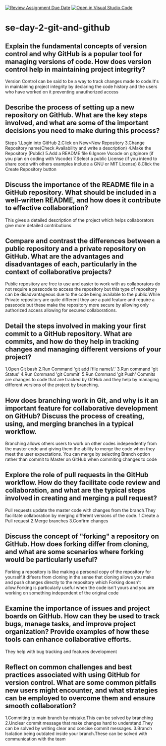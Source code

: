 [![Review Assignment Due Date](https://classroom.github.com/assets/deadline-readme-button-22041afd0340ce965d47ae6ef1cefeee28c7c493a6346c4f15d667ab976d596c.svg)](https://classroom.github.com/a/8wgCKhpZ)
[![Open in Visual Studio Code](https://classroom.github.com/assets/open-in-vscode-2e0aaae1b6195c2367325f4f02e2d04e9abb55f0b24a779b69b11b9e10269abc.svg)](https://classroom.github.com/online_ide?assignment_repo_id=15956361&assignment_repo_type=AssignmentRepo)
# se-day-2-git-and-github
## Explain the fundamental concepts of version control and why GitHub is a popular tool for managing versions of code. How does version control help in maintaining project integrity?
Version Control can be said to be a way to track changes made to code.It's in maintaining project integrity by declaring the code history and the users who have worked on it preventing unauthorized access

## Describe the process of setting up a new repository on GitHub. What are the key steps involved, and what are some of the important decisions you need to make during this process?
Steps
1.Login into GitHub
2.Click on New>New Repository
3.Change Repository name(Check Availability and write a description)
4.Make the Repository (Public)
5.Add a README file
6.Ignore Vscode on gitginore (if you plan on coding with Vscode)
7.Select a public License (if you intend to share code with others examples include a GNU or MIT License)
8.Click the Create Repository button 

## Discuss the importance of the README file in a GitHub repository. What should be included in a well-written README, and how does it contribute to effective collaboration?
This gives a detailed description of the project which helps collaborators give more detailed contributions 

## Compare and contrast the differences between a public repository and a private repository on GitHub. What are the advantages and disadvantages of each, particularly in the context of collaborative projects?
Public repository are free to use and easier to work with as collaborators do not require a passcode to access the repository but this type of repository can be disadvantageous due to the code being available to the public.While Private repository are quite different they are a paid feature and require a passcode but these make the repository more secure  by allowing only authorized access allowing for secured collaborations.

## Detail the steps involved in making your first commit to a GitHub repository. What are commits, and how do they help in tracking changes and managing different versions of your project?
1.Open Git bash
2.Run Command 'git add [file name]/.'
3.Run command 'git Status'
4.Run Command 'git Commit'
5.Run Command 'git Push'
Commits are changes to code that are tracked by GitHub and they help by managing different versions of the project by branching.

## How does branching work in Git, and why is it an important feature for collaborative development on GitHub? Discuss the process of creating, using, and merging branches in a typical workflow.
Branching allows others users to work on other codes independently from the master code and giving them the ability to merge the code when they meet the user expectations.
You can merge by selecting Branch option rather than commit to Master on GitHub when commiting changes to code

## Explore the role of pull requests in the GitHub workflow. How do they facilitate code review and collaboration, and what are the typical steps involved in creating and merging a pull request?
Pull requests update the master code with changes from the branch.They facilitate collaboration by merging different versions of the code.
1.Create a Pull request
2.Merge branches
3.Confirm changes

## Discuss the concept of "forking" a repository on GitHub. How does forking differ from cloning, and what are some scenarios where forking would be particularly useful?
Forking a repository is like making a personal copy of the repository for yourself.it difeers from cloning in the sense that cloning allows you make and push changes directly to the repository which Forking doesn't allow.Forking is particularly useful when the code isn't yours and you are working on something independent of the original code

## Examine the importance of issues and project boards on GitHub. How can they be used to track bugs, manage tasks, and improve project organization? Provide examples of how these tools can enhance collaborative efforts.
They help with bug tracking and features development 


## Reflect on common challenges and best practices associated with using GitHub for version control. What are some common pitfalls new users might encounter, and what strategies can be employed to overcome them and ensure smooth collaboration?
1.Commiting to main branch by mistake.This can be solved by branching
2.Unclear commit message that make changes hard to understand.They can be solved by writing clear and concise commit messages.
3.Branch Isolation being outdated inside your branch.These can be solved with communication with the team
